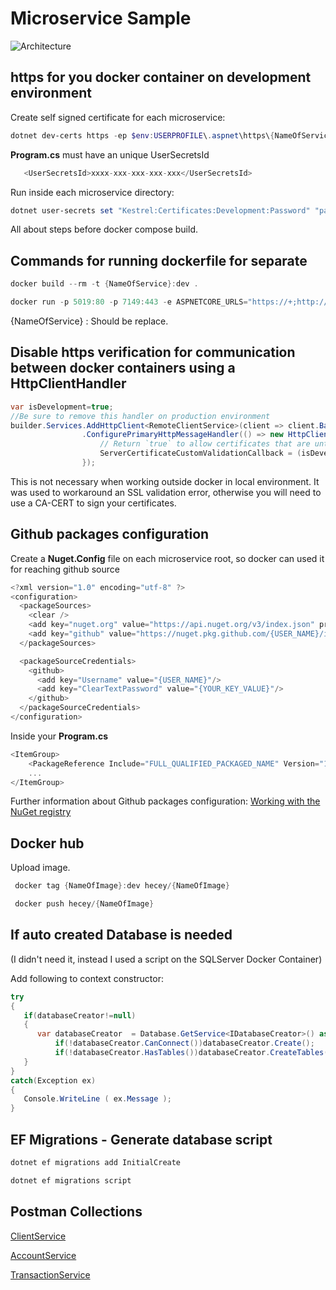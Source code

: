# Microservice Sample

![Architecture](https://lh3.googleusercontent.com/tdnmkB4FnOsi-GnrThrg4QOaVwMR--XwvhM8w3vsBdKxn-03yKt6NI5gutnSbShC8AeSYKlmIeCcSMlrsJU02VXzFurTciF651rJ6WlmG7udfLvq4zUOV-KkdqCV6-V9hfJu0IyoxQF2x_kTAoSpd7XITQ-U_OSsz6XQDaZISUyqV8DUoXcoBKkwhjnItvBuTjnPN2IbW9ouczcs91fnukdadIR0I9qnWynGfQHuBrp6uVHj81Ufyqet5w8jENChsU88r8HD15Wq_6bPxvDPCWL_CuUcwoPQYeXatYSL4qBSE9UkXZoz7k06YYTB1jQOAfM0PTZ6_qN2MORb0JL3hymJSTI_gJPqv3pJwVgPZa_NSqG6_tqmp16k6QlOBDjZAc9QeJR_Tni3eQC8fTnoza04pti958Qpz2Sfoel3hupdouulqZlqs_3ZPqNv5uHqURA5-ZZr-5YFWz9jaVTtyPhpq5KEcXNeVOY8nTsdq0E8x21Yv3MOzpFjahgh_b5OfRmu3u7uaiAkDEoPvnowbJx-DqSNXwJxZdixiIbYNJhNxxCo5Q1smTTA741YUJChrxi0uimTdzMddMiZSFqjMXK16ggoRqk8FcqxcNZ8wKHhivQztzH-CUpN_bXpEuNedBuPxmdmTmwlXM6Rw1dmSE5vwXWmTEmmWK4t-5Nv5HGGcJ_h-tfdQwoCCPhWNtP9-JhKSsdK8cNM3cBwVSnjQZ-piGVbF_3wX2x3TpvlyeCVsbLahBgFyUgCWxZY2fHeKzAUryREPAlwBUdJk0eV9FQVy0d1jrUdtuOqS5HTZw8X-OPYtDgLgWtWUfmUMnFYOgOwNT_98Llay8DMJp8vYBiUe5CiMgNzU1Brzo98dHmoald7n-q2W00yvyFeaa9aS2M5hffqH8NIKmPLTAGX-cHA87D8UjNuPC3WTbWFRcrHLcnG6wXk3PlV_mE95Pw6Wte-6io5701V1MltDzwiAe8WzNppdpGUlsS5UaKtdC5ptkuydOA=w250-h384-no?authuser=0)

## https for you docker container on development environment

Create self signed certificate for each microservice:

```powershell
dotnet dev-certs https -ep $env:USERPROFILE\.aspnet\https\{NameOfService}.pfx -p pa55wOrd!
```

**Program.cs** must have an unique UserSecretsId

```C#
   <UserSecretsId>xxxx-xxx-xxx-xxx-xxx</UserSecretsId>
```

Run inside each microservice directory:

```powershell
dotnet user-secrets set "Kestrel:Certificates:Development:Password" "pa55wOrd!"
```

All about steps before docker compose build.

## Commands for running dockerfile for separate

```powershell
docker build --rm -t {NameOfService}:dev .
```

```powershell
docker run -p 5019:80 -p 7149:443 -e ASPNETCORE_URLS="https://+;http://+" -e ASPNETCORE_HTTPS_PORT=7149 -e ASPNETCORE_ENVIRONMENT=Development -v $env:APPDATA\microsoft\UserSecrets\:/root/.microsoft/usersecrets -v $env:USERPROFILE\.aspnet\https:/root/.aspnet/https/ {NameOfService}:dev
```

{NameOfService}
: Should be replace.

## Disable https verification for communication between docker containers using a HttpClientHandler

```C#
var isDevelopment=true;
//Be sure to remove this handler on production environment
builder.Services.AddHttpClient<RemoteClientService>(client => client.BaseAddress = new Uri($"https://{sqlServerSettings.Host}:7149/api"))
                .ConfigurePrimaryHttpMessageHandler(() => new HttpClientHandler() {
                    // Return `true` to allow certificates that are untrusted/invalid
                    ServerCertificateCustomValidationCallback = (isDevelopment)?HttpClientHandler.DangerousAcceptAnyServerCertificateValidator:null
                });
```

This is not necessary when working outside docker in local environment. It was used to workaround an SSL validation error, otherwise you will need to use a CA-CERT to sign your certificates.

## Github packages configuration

Create a **Nuget.Config** file on each microservice root, so docker can used it for reaching github source

```C#
<?xml version="1.0" encoding="utf-8" ?>
<configuration>
  <packageSources>
    <clear />
    <add key="nuget.org" value="https://api.nuget.org/v3/index.json" protocolVersion="3" />
    <add key="github" value="https://nuget.pkg.github.com/{USER_NAME}/index.json"/>
  </packageSources>

  <packageSourceCredentials>
    <github>
      <add key="Username" value="{USER_NAME}"/>
      <add key="ClearTextPassword" value="{YOUR_KEY_VALUE}"/>
    </github>
  </packageSourceCredentials>
</configuration>
```

Inside your **Program.cs**

```C#
<ItemGroup>
    <PackageReference Include="FULL_QUALIFIED_PACKAGED_NAME" Version="1.0.0" />
    ...
</ItemGroup>
```

Further information about Github packages configuration: [Working with the NuGet registry](https://docs.github.com/en/packages/working-with-a-github-packages-registry/working-with-the-nuget-registry)

## Docker hub

Upload image.

```Powershell
 docker tag {NameOfImage}:dev hecey/{NameOfImage}

 docker push hecey/{NameOfImage}
 ```

## If auto created Database is needed

(I didn't need it, instead I used a script on the SQLServer Docker Container)

Add following to context constructor:

```C#
try
{
   if(databaseCreator!=null)
   {
      var databaseCreator  = Database.GetService<IDatabaseCreator>() as RelationalDatabaseCreator;
          if(!databaseCreator.CanConnect())databaseCreator.Create();
          if(!databaseCreator.HasTables())databaseCreator.CreateTables();
   }
}
catch(Exception ex)
{
   Console.WriteLine ( ex.Message );
}
```

## EF Migrations - Generate database script

```Powershell
dotnet ef migrations add InitialCreate
```

```Powershell
dotnet ef migrations script
```

## Postman Collections

[ClientService](https://www.getpostman.com/collections/0fba61bc886c64c656cf)

[AccountService](https://www.getpostman.com/collections/00e0b65638d45c1ab917)

[TransactionService](https://www.getpostman.com/collections/09b2ed7641f24e229eb5)
